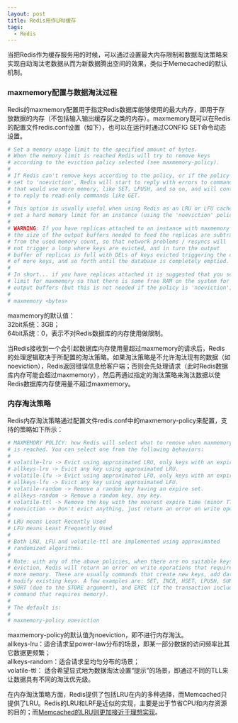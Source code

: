 ```yaml
---
layout: post
title: Redis用作LRU缓存
tags:
  - Redis
---
```


当把Redis作为缓存服务用的时候，可以通过设置最大内存限制和数据淘汰策略来实现自动淘汰老数据从而为新数据腾出空间的效果，类似于Memecached的默认机制。  

### maxmemory配置与数据淘汰过程
Redis的maxmemory配置用于指定Redis数据库能够使用的最大内存，即用于存放数据的内存（不包括输入输出缓存区之类的内存）。maxmemory既可以在Redis的配置文件redis.conf设置（如下），也可以在运行时通过CONFIG SET命令动态设置。  
```bash
# Set a memory usage limit to the specified amount of bytes.
# When the memory limit is reached Redis will try to remove keys
# according to the eviction policy selected (see maxmemory-policy).
#
# If Redis can't remove keys according to the policy, or if the policy is
# set to 'noeviction', Redis will start to reply with errors to commands
# that would use more memory, like SET, LPUSH, and so on, and will continue
# to reply to read-only commands like GET.
#
# This option is usually useful when using Redis as an LRU or LFU cache, or to
# set a hard memory limit for an instance (using the 'noeviction' policy).
#
# WARNING: If you have replicas attached to an instance with maxmemory on,
# the size of the output buffers needed to feed the replicas are subtracted
# from the used memory count, so that network problems / resyncs will
# not trigger a loop where keys are evicted, and in turn the output
# buffer of replicas is full with DELs of keys evicted triggering the deletion
# of more keys, and so forth until the database is completely emptied.
#
# In short... if you have replicas attached it is suggested that you set a lower
# limit for maxmemory so that there is some free RAM on the system for replica
# output buffers (but this is not needed if the policy is 'noeviction').
#
# maxmemory <bytes>
```
maxmemory的默认值：    
32bit系统：3GB；    
64bit系统：0，表示不对Redis数据库的内存使用做限制。    

当Redis接收到一个会引起数据库内存使用量超过maxmemory的请求后，Redis的处理逻辑取决于所配置的淘汰策略。如果淘汰策略是不允许淘汰现有的数据（如noeviction），Redis返回错误信息给客户端；否则会先处理请求（此时Redis数据库内存可能会超过maxmemory），然后再通过指定的淘汰策略来淘汰数据以使Redis数据库内存使用量不超过maxmemory。  



### 内存淘汰策略
Redis内存淘汰策略通过配置文件redis.conf中的maxmemory-policy来配置，支持的策略如下所示：  
```bash
# MAXMEMORY POLICY: how Redis will select what to remove when maxmemory
# is reached. You can select one from the following behaviors:
#
# volatile-lru -> Evict using approximated LRU, only keys with an expire set.
# allkeys-lru -> Evict any key using approximated LRU.
# volatile-lfu -> Evict using approximated LFU, only keys with an expire set.
# allkeys-lfu -> Evict any key using approximated LFU.
# volatile-random -> Remove a random key having an expire set.
# allkeys-random -> Remove a random key, any key.
# volatile-ttl -> Remove the key with the nearest expire time (minor TTL)
# noeviction -> Don't evict anything, just return an error on write operations.
#
# LRU means Least Recently Used
# LFU means Least Frequently Used
#
# Both LRU, LFU and volatile-ttl are implemented using approximated
# randomized algorithms.
#
# Note: with any of the above policies, when there are no suitable keys for
# eviction, Redis will return an error on write operations that require
# more memory. These are usually commands that create new keys, add data or
# modify existing keys. A few examples are: SET, INCR, HSET, LPUSH, SUNIONSTORE,
# SORT (due to the STORE argument), and EXEC (if the transaction includes any
# command that requires memory).
#
# The default is:
#
# maxmemory-policy noeviction
```
maxmemory-policy的默认值为noeviction，即不进行内存淘汰。  
allkeys-lru：适合请求呈power-law分布的场景，即某一部分数据的访问频率比其它数据更频繁；  
allkeys-random：适合请求呈均匀分布的场景；  
volatile-ttl： 适合希望显式地为数据淘汰设置“提示”的场景，即通过不同的TLL来让数据具有不同的淘汰优先级。  


在内存淘汰策略方面，Redis提供了包括LRU在内的多种选择，而Memcached只提供了LRU。Redis的LRU和LRF是近似的实现，主要是出于节省CPU和内存资源的目的；而[Memcached的LRU则更加接近于理想实现](https://engineering.kablamo.com.au/posts/2021/memcached-vs-redis-whats-the-difference)。



